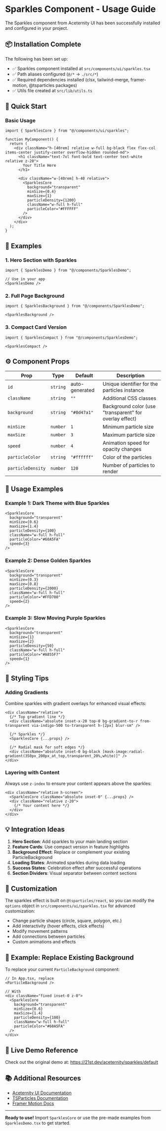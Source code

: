 # Sparkles Component - Usage Guide

The Sparkles component from Aceternity UI has been successfully installed and configured in your project.

## 📦 Installation Complete

The following has been set up:
- ✅ Sparkles component installed at `src/components/ui/sparkles.tsx`
- ✅ Path aliases configured (`@/*` → `./src/*`)
- ✅ Required dependencies installed (clsx, tailwind-merge, framer-motion, @tsparticles packages)
- ✅ Utils file created at `src/lib/utils.ts`

## 🚀 Quick Start

### Basic Usage

```tsx
import { SparklesCore } from "@/components/ui/sparkles";

function MyComponent() {
  return (
    <div className="h-[40rem] relative w-full bg-black flex flex-col items-center justify-center overflow-hidden rounded-md">
      <h1 className="text-7xl font-bold text-center text-white relative z-20">
        Your Title Here
      </h1>
      
      <div className="w-[40rem] h-40 relative">
        <SparklesCore
          background="transparent"
          minSize={0.4}
          maxSize={1}
          particleDensity={1200}
          className="w-full h-full"
          particleColor="#FFFFFF"
        />
      </div>
    </div>
  );
}
```

## 🎨 Examples

### 1. Hero Section with Sparkles

```tsx
import { SparklesDemo } from "@/components/SparklesDemo";

// Use in your app
<SparklesDemo />
```

### 2. Full Page Background

```tsx
import { SparklesBackground } from "@/components/SparklesDemo";

<SparklesBackground />
```

### 3. Compact Card Version

```tsx
import { SparklesCompact } from "@/components/SparklesDemo";

<SparklesCompact />
```

## ⚙️ Component Props

| Prop | Type | Default | Description |
|------|------|---------|-------------|
| `id` | `string` | auto-generated | Unique identifier for the particles instance |
| `className` | `string` | `""` | Additional CSS classes |
| `background` | `string` | `"#0d47a1"` | Background color (use "transparent" for overlay effect) |
| `minSize` | `number` | `1` | Minimum particle size |
| `maxSize` | `number` | `3` | Maximum particle size |
| `speed` | `number` | `4` | Animation speed for opacity changes |
| `particleColor` | `string` | `"#ffffff"` | Color of the particles |
| `particleDensity` | `number` | `120` | Number of particles to render |

## 🎯 Usage Examples

### Example 1: Dark Theme with Blue Sparkles

```tsx
<SparklesCore
  background="transparent"
  minSize={0.6}
  maxSize={1.4}
  particleDensity={100}
  className="w-full h-full"
  particleColor="#60A5FA"
  speed={3}
/>
```

### Example 2: Dense Golden Sparkles

```tsx
<SparklesCore
  background="transparent"
  minSize={0.3}
  maxSize={0.8}
  particleDensity={2000}
  className="w-full h-full"
  particleColor="#FFD700"
  speed={2}
/>
```

### Example 3: Slow Moving Purple Sparkles

```tsx
<SparklesCore
  background="transparent"
  minSize={1}
  maxSize={2}
  particleDensity={50}
  className="w-full h-full"
  particleColor="#A855F7"
  speed={1}
/>
```

## 🎨 Styling Tips

### Adding Gradients

Combine sparkles with gradient overlays for enhanced visual effects:

```tsx
<div className="relative">
  {/* Top gradient line */}
  <div className="absolute inset-x-20 top-0 bg-gradient-to-r from-transparent via-indigo-500 to-transparent h-[2px] blur-sm" />
  
  {/* Sparkles */}
  <SparklesCore {...props} />
  
  {/* Radial mask for soft edges */}
  <div className="absolute inset-0 bg-black [mask-image:radial-gradient(350px_200px_at_top,transparent_20%,white)]" />
</div>
```

### Layering with Content

Always use `z-index` to ensure your content appears above the sparkles:

```tsx
<div className="relative h-screen">
  <SparklesCore className="absolute inset-0" {...props} />
  <div className="relative z-20">
    {/* Your content here */}
  </div>
</div>
```

## 💡 Integration Ideas

1. **Hero Section**: Add sparkles to your main landing section
2. **Feature Cards**: Use compact version in feature highlights
3. **Background Effect**: Replace or complement your existing ParticleBackground
4. **Loading States**: Animated sparkles during data loading
5. **Success States**: Celebration effect after successful operations
6. **Section Dividers**: Visual separator between content sections

## 🔧 Customization

The sparkles effect is built on `@tsparticles/react`, so you can modify the `options` object in `src/components/ui/sparkles.tsx` for advanced customization:

- Change particle shapes (circle, square, polygon, etc.)
- Add interactivity (hover effects, click effects)
- Modify movement patterns
- Add connections between particles
- Custom animations and effects

## 📝 Example: Replace Existing Background

To replace your current `ParticleBackground` component:

```tsx
// In App.tsx, replace
<ParticleBackground />

// With
<div className="fixed inset-0 z-0">
  <SparklesCore
    background="transparent"
    minSize={0.6}
    maxSize={1.4}
    particleDensity={100}
    className="w-full h-full"
    particleColor="#60A5FA"
  />
</div>
```

## 🎯 Live Demo Reference

Check out the original demo at: https://21st.dev/aceternity/sparkles/default

## 📚 Additional Resources

- [Aceternity UI Documentation](https://ui.aceternity.com)
- [TSParticles Documentation](https://particles.js.org/)
- [Framer Motion Docs](https://www.framer.com/motion/)

---

**Ready to use!** Import `SparklesCore` or use the pre-made examples from `SparklesDemo.tsx` to get started.

